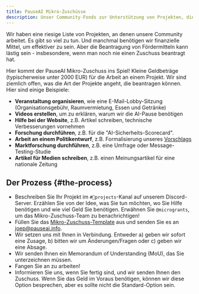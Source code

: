 ```yaml
---
title: PauseAI Mikro-Zuschüsse
description: Unser Community-Fonds zur Unterstützung von Projekten, die mit unserer Mission übereinstimmen.
---
```


Wir haben eine riesige Liste von Projekten, an denen unsere Community arbeitet.
Es gibt so viel zu tun.
Und manchmal benötigen wir finanzielle Mittel, um effektiver zu sein.
Aber die Beantragung von Fördermitteln kann lästig sein - insbesondere, wenn man noch nie einen Zuschuss beantragt hat.

Hier kommt der PauseAI Mikro-Zuschuss ins Spiel!
Kleine Geldbeträge (typischerweise unter 2000 EUR) für die Arbeit an einem Projekt.
Wir sind ziemlich offen, was die Art der Projekte angeht, die beantragen können.
Hier sind einige Beispiele:

- **Veranstaltung organisieren**, wie eine E-Mail-Lobby-Sitzung (Organisationsgebühr, Raumvermietung, Essen und Getränke)
- **Videos erstellen**, um zu erklären, warum wir die AI-Pause benötigen
- **Hilfe bei der Website**, z.B. Artikel schreiben, technische Verbesserungen vornehmen
- **Forschung durchführen**, z.B. für die "AI-Sicherheits-Scorecard".
- **Arbeit an einem Politikentwurf**, z.B. Formalisierung unseres [Vorschlags](/proposal)
- **Marktforschung durchführen**, z.B. eine Umfrage oder Message-Testing-Studie
- **Artikel für Medien schreiben**, z.B. einen Meinungsartikel für eine nationale Zeitung

## Der Prozess {#the-process}

- Beschreiben Sie Ihr Projekt im `#💪projects`-Kanal auf unserem Discord-Server. Erzählen Sie von der Idee, was Sie tun möchten, wo Sie Hilfe benötigen und wie viel Geld Sie benötigen. Erwähnen Sie `@microgrants`, um das Mikro-Zuschuss-Team zu benachrichtigen!
- Füllen Sie das [Mikro-Zuschuss-Template](https://docs.google.com/document/d/1oPXezImarCY7MCYaT-lJb-uLNbbQ76O1FYNr-WTS6hI/edit?usp=sharing) aus und senden Sie es an [joep@pauseai.info](mailto:joep@pauseai.info).
- Wir setzen uns mit Ihnen in Verbindung. Entweder a) geben wir sofort eine Zusage, b) bitten wir um Änderungen/Fragen oder c) geben wir eine Absage.
- Wir senden Ihnen ein Memorandum of Understanding (MoU), das Sie unterzeichnen müssen.
- Fangen Sie an zu arbeiten!
- Informieren Sie uns, wenn Sie fertig sind, und wir senden Ihnen den Zuschuss. Wenn Sie das Geld im Voraus benötigen, können wir diese Option besprechen, aber es sollte nicht die Standard-Option sein.